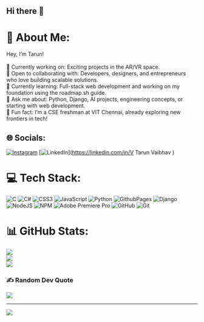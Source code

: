 ## Hi there 👋

# 💫 About Me:
Hey, I’m Tarun!<br><br>    🔧 Currently working on: Exciting projects in the AR/VR space.<br>    🤝 Open to collaborating with: Developers, designers, and entrepreneurs who love building scalable solutions.<br>    📖 Currently learning: Full-stack web development and working on my foundation using the roadmap.sh guide.<br>    💬 Ask me about: Python, Django, AI projects, engineering concepts, or starting with web development.<br>    🎉 Fun fact: I’m a CSE freshman at VIT Chennai, already exploring new frontiers in tech!


## 🌐 Socials:
[![Instagram](https://img.shields.io/badge/Instagram-%23E4405F.svg?logo=Instagram&logoColor=white)](https://instagram.com/tarun.__.23) [![LinkedIn](https://img.shields.io/badge/LinkedIn-%230077B5.svg?logo=linkedin&logoColor=white)](https://linkedin.com/in/V Tarun Vaibhav ) 

# 💻 Tech Stack:
![C](https://img.shields.io/badge/c-%2300599C.svg?style=plastic&logo=c&logoColor=white) ![C#](https://img.shields.io/badge/c%23-%23239120.svg?style=plastic&logo=csharp&logoColor=white) ![CSS3](https://img.shields.io/badge/css3-%231572B6.svg?style=plastic&logo=css3&logoColor=white) ![JavaScript](https://img.shields.io/badge/javascript-%23323330.svg?style=plastic&logo=javascript&logoColor=%23F7DF1E) ![Python](https://img.shields.io/badge/python-3670A0?style=plastic&logo=python&logoColor=ffdd54) ![GithubPages](https://img.shields.io/badge/github%20pages-121013?style=plastic&logo=github&logoColor=white) ![Django](https://img.shields.io/badge/django-%23092E20.svg?style=plastic&logo=django&logoColor=white) ![NodeJS](https://img.shields.io/badge/node.js-6DA55F?style=plastic&logo=node.js&logoColor=white) ![NPM](https://img.shields.io/badge/NPM-%23CB3837.svg?style=plastic&logo=npm&logoColor=white) ![Adobe Premiere Pro](https://img.shields.io/badge/Adobe%20Premiere%20Pro-9999FF.svg?style=plastic&logo=Adobe%20Premiere%20Pro&logoColor=white) ![GitHub](https://img.shields.io/badge/github-%23121011.svg?style=plastic&logo=github&logoColor=white) ![Git](https://img.shields.io/badge/git-%23F05033.svg?style=plastic&logo=git&logoColor=white)
# 📊 GitHub Stats:
![](https://github-readme-stats.vercel.app/api?username=Tarun-Vaibhav-V&theme=dark&hide_border=false&include_all_commits=false&count_private=false)<br/>
![](https://github-readme-streak-stats.herokuapp.com/?user=Tarun-Vaibhav-V&theme=dark&hide_border=false)<br/>
![](https://github-readme-stats.vercel.app/api/top-langs/?username=Tarun-Vaibhav-V&theme=dark&hide_border=false&include_all_commits=false&count_private=false&layout=compact)

### ✍️ Random Dev Quote
![](https://quotes-github-readme.vercel.app/api?type=horizontal&theme=radical)

---
[![](https://visitcount.itsvg.in/api?id=Tarun-Vaibhav-V&icon=0&color=0)](https://visitcount.itsvg.in)

<!-- Proudly created with GPRM ( https://gprm.itsvg.in ) --><!--
**Tarun-Vaibhav-V/Tarun-Vaibhav-V** is a ✨ _special_ ✨ repository because its `README.md` (this file) appears on your GitHub profile.

Here are some ideas to get you started:

- 🔭 I’m currently working on ...
- 🌱 I’m currently learning ...
- 👯 I’m looking to collaborate on ...
- 🤔 I’m looking for help with ...
- 💬 Ask me about ...
- 📫 How to reach me: ...
- 😄 Pronouns: ...
- ⚡ Fun fact: ...
-->

